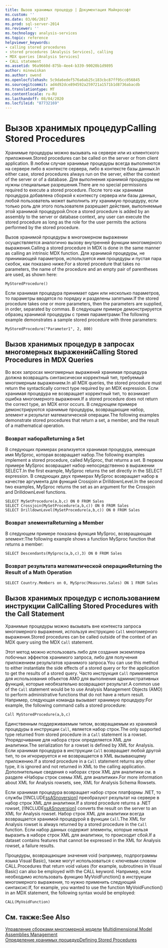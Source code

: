 ```yaml
---
title: Вызов хранимых процедур | Документация Майкрософт
ms.custom: ''
ms.date: 03/06/2017
ms.prod: sql-server-2014
ms.reviewer: ''
ms.technology: analysis-services
ms.topic: reference
helpviewer_keywords:
- calling stored procedures
- stored procedures [Analysis Services], calling
- MDX queries [Analysis Services]
- CALL statement
ms.assetid: 96a9660d-875b-4ee4-b339-90020b1d9895
author: minewiskan
ms.author: owend
ms.openlocfilehash: 5c9da6edef576a6ab25c183cbc87ff95cc056845
ms.sourcegitcommit: ad4d92dce894592a259721a1571b1d8736abacdb
ms.translationtype: MT
ms.contentlocale: ru-RU
ms.lasthandoff: 08/04/2020
ms.locfileid: "87732169"
---
```

# <a name="calling-stored-procedures"></a><span data-ttu-id="af3df-102">Вызов хранимых процедур</span><span class="sxs-lookup"><span data-stu-id="af3df-102">Calling Stored Procedures</span></span>
  <span data-ttu-id="af3df-103">Хранимые процедуры можно вызывать на сервере или из клиентского приложения.</span><span class="sxs-lookup"><span data-stu-id="af3df-103">Stored procedures can be called on the server or from client application.</span></span> <span data-ttu-id="af3df-104">В любом случае хранимые процедуры всегда выполняются на сервере либо в контексте сервера, либо в контексте базы данных.</span><span class="sxs-lookup"><span data-stu-id="af3df-104">In either case, stored procedures always run on the server, either the context of the server or of a database.</span></span> <span data-ttu-id="af3df-105">Для выполнения хранимой процедуры не нужны специальные разрешения.</span><span class="sxs-lookup"><span data-stu-id="af3df-105">There are no special permissions required to execute a stored procedure.</span></span> <span data-ttu-id="af3df-106">После того как хранимая процедура добавлена сборкой к контексту сервера или базы данных, любой пользователь может выполнить эту хранимую процедуру, если только роль для этого пользователя разрешает действия, выполняемые этой хранимой процедурой.</span><span class="sxs-lookup"><span data-stu-id="af3df-106">Once a stored procedure is added by an assembly to the server or database context, any user can execute the stored procedure as long as the role for the user permits the actions performed by the stored procedure.</span></span>  
  
 <span data-ttu-id="af3df-107">Вызов хранимой процедуры в многомерном выражении осуществляется аналогично вызову внутренней функции многомерного выражения.</span><span class="sxs-lookup"><span data-stu-id="af3df-107">Calling a stored procedure in MDX is done in the same manner as calling an intrinsic MDX function.</span></span> <span data-ttu-id="af3df-108">Для хранимой процедуры, не принимающей параметров, используется имя процедуры и пустая пара скобок, как показано ниже:</span><span class="sxs-lookup"><span data-stu-id="af3df-108">For a stored procedure that takes no parameters, the name of the procedure and an empty pair of parentheses are used, as shown here:</span></span>  
  
```  
MyStoredProcedure()  
```  
  
 <span data-ttu-id="af3df-109">Если хранимая процедура принимает один или несколько параметров, то параметры вводятся по порядку и разделены запятыми.</span><span class="sxs-lookup"><span data-stu-id="af3df-109">If the stored procedure takes one or more parameters, then the parameters are supplied, in order, separated by commas.</span></span> <span data-ttu-id="af3df-110">В следующем примере демонстрируется образец хранимой процедуры с тремя параметрами:</span><span class="sxs-lookup"><span data-stu-id="af3df-110">The following example demonstrates a sample stored procedure with three parameters:</span></span>  
  
```  
MyStoredProcedure("Parameter1", 2, 800)  
```  
  
## <a name="calling-stored-procedures-in-mdx-queries"></a><span data-ttu-id="af3df-111">Вызов хранимых процедур в запросах многомерных выражений</span><span class="sxs-lookup"><span data-stu-id="af3df-111">Calling Stored Procedures in MDX Queries</span></span>  
 <span data-ttu-id="af3df-112">Во всех запросах многомерных выражений хранимая процедура должна возвращать синтаксически корректный тип, требуемый многомерным выражением.</span><span class="sxs-lookup"><span data-stu-id="af3df-112">In all MDX queries, the stored procedure must return the syntactically correct type required by an MDX expression.</span></span> <span data-ttu-id="af3df-113">Если хранимая процедура не возвращает корректный тип, то возникает ошибка многомерного выражения.</span><span class="sxs-lookup"><span data-stu-id="af3df-113">If a stored procedure does not return the correct type, an MDX error occurs.</span></span> <span data-ttu-id="af3df-114">В следующем примере демонстрируются хранимые процедуры, возвращающие набор, элемент и результат математической операции.</span><span class="sxs-lookup"><span data-stu-id="af3df-114">The following examples demonstrate stored procedures that return a set, a member, and the result of a mathematical operation.</span></span>  
  
### <a name="returning-a-set"></a><span data-ttu-id="af3df-115">Возврат набора</span><span class="sxs-lookup"><span data-stu-id="af3df-115">Returning a Set</span></span>  
 <span data-ttu-id="af3df-116">В следующих примерах реализуется хранимая процедура, имеющая имя MySproc, которая возвращает набор.</span><span class="sxs-lookup"><span data-stu-id="af3df-116">The following examples implement a stored procedure, called MySproc, that returns a set.</span></span> <span data-ttu-id="af3df-117">В первом примере MySproc возвращает набор непосредственно в выражении SELECT.</span><span class="sxs-lookup"><span data-stu-id="af3df-117">In the first example, MySproc returns the set directly in the SELECT expression.</span></span> <span data-ttu-id="af3df-118">В следующих двух примерах MySproc возвращает набор в качестве аргумента для функций Crossjoin и DrilldownLevel.</span><span class="sxs-lookup"><span data-stu-id="af3df-118">In the second two examples, MySproc returns the set as an argument for the Crossjoin and DrilldownLevel functions.</span></span>  
  
```  
SELECT MySetProcedure(a,b,c) ON 0 FROM Sales  
SELECT Crossjoin(MySetProcedure(a,b,c)) ON 0 FROM Sales  
SELECT DrilldownLevel(MySetProcedure(a,b,c)) ON 0 FROM Sales  
```  
  
### <a name="returning-a-member"></a><span data-ttu-id="af3df-119">Возврат элемента</span><span class="sxs-lookup"><span data-stu-id="af3df-119">Returning a Member</span></span>  
 <span data-ttu-id="af3df-120">В следующем примере показана функция MySproc, возвращающая элемент:</span><span class="sxs-lookup"><span data-stu-id="af3df-120">The following example shows a function MySproc function that returns a member:</span></span>  
  
```  
SELECT Descendants(MySproc(a,b,c),3) ON 0 FROM Sales  
```  
  
### <a name="returning-the-result-of-a-math-operation"></a><span data-ttu-id="af3df-121">Возврат результата математической операции</span><span class="sxs-lookup"><span data-stu-id="af3df-121">Returning the Result of a Math Operation</span></span>  
  
```  
SELECT Country.Members on 0, MySproc(Measures.Sales) ON 1 FROM Sales  
```  
  
## <a name="calling-stored-procedures-with-the-call-statement"></a><span data-ttu-id="af3df-122">Вызов хранимых процедур с использованием инструкции Call</span><span class="sxs-lookup"><span data-stu-id="af3df-122">Calling Stored Procedures with the Call Statement</span></span>  
 <span data-ttu-id="af3df-123">Хранимые процедуры можно вызывать вне контекста запроса многомерного выражения, используя инструкцию `Call` многомерного выражения.</span><span class="sxs-lookup"><span data-stu-id="af3df-123">Stored procedures can be called outside of the context of an MDX query using the MDX `Call` statement.</span></span>  
  
 <span data-ttu-id="af3df-124">Этот метод можно использовать либо для создания экземпляра побочных эффектов хранимого запроса, либо для получения приложением результатов хранимого запроса.</span><span class="sxs-lookup"><span data-stu-id="af3df-124">You can use this method to either instantiate the side effects of a stored query or for the application to get the results of a stored query.</span></span> <span data-ttu-id="af3df-125">Часто инструкция `Call` применяется для использования объектов AMO для выполнения административных функций, которые необязательно возвращают результат.</span><span class="sxs-lookup"><span data-stu-id="af3df-125">A common use of the `Call` statement would be to use Analysis Management Objects (AMO) to perform administrative functions that do not have a return result.</span></span> <span data-ttu-id="af3df-126">Например, следующая команда вызывает хранимую процедуру:</span><span class="sxs-lookup"><span data-stu-id="af3df-126">For example, the following command calls a stored procedure:</span></span>  
  
```  
Call MyStoredProcedure(a,b,c)  
```  
  
 <span data-ttu-id="af3df-127">Единственным поддерживаемым типом, возвращаемым из хранимой процедуры в инструкции `Call`, является набор строк.</span><span class="sxs-lookup"><span data-stu-id="af3df-127">The only supported type returned from stored procedure in a `Call` statement is a rowset.</span></span> <span data-ttu-id="af3df-128">Упорядочивание для набора строк определяется XML для аналитики.</span><span class="sxs-lookup"><span data-stu-id="af3df-128">The serialization for a rowset is defined by XML for Analysis.</span></span> <span data-ttu-id="af3df-129">Если хранимая процедура в инструкции `Call` возвращает любой другой тип, то он игнорируется и не возвращается в XML вызывающему приложению.</span><span class="sxs-lookup"><span data-stu-id="af3df-129">If a stored procedure in a `Call` statement returns any other type, it is ignored and not returned in XML to the calling application.</span></span> <span data-ttu-id="af3df-130">Дополнительные сведения о наборах строк XML для аналитики см. в разделе «Наборы строк схемы XML для аналитики».</span><span class="sxs-lookup"><span data-stu-id="af3df-130">For more information about XML for Analysis rowsets, see, XML for Analysis Schema Rowsets.</span></span>  
  
 <span data-ttu-id="af3df-131">Если хранимая процедура возвращает набор строк платформы .NET, то службы [!INCLUDE[ssASnoversion](../../includes/ssasnoversion-md.md)] преобразуют результат на сервере в набор строк XML для аналитики.</span><span class="sxs-lookup"><span data-stu-id="af3df-131">If a stored procedure returns a .NET rowset, [!INCLUDE[ssASnoversion](../../includes/ssasnoversion-md.md)] converts the result on the server to an XML for Analysis rowset.</span></span> <span data-ttu-id="af3df-132">Набор строк XML для аналитики всегда возвращается хранимой процедурой в функции `Call`.</span><span class="sxs-lookup"><span data-stu-id="af3df-132">The XML for Analysis rowset is always returned by a stored procedure in the `Call` function.</span></span> <span data-ttu-id="af3df-133">Если набор данных содержит элементы, которые нельзя выразить в наборе строк XML для аналитики, то происходит сбой.</span><span class="sxs-lookup"><span data-stu-id="af3df-133">If a dataset contains features that cannot be expressed in the XML for Analysis rowset, a failure results.</span></span>  
  
 <span data-ttu-id="af3df-134">Процедуры, возвращающие значения void (например, подпрограммы языка Visual Basic), также могут использоваться с ключевым словом CALL.</span><span class="sxs-lookup"><span data-stu-id="af3df-134">Procedures that return void values (for example, subroutines in Visual Basic) can also be employed with the CALL keyword.</span></span> <span data-ttu-id="af3df-135">Например, если необходимо использовать функцию MyVoidFunction() в инструкции многомерного выражения, то нужно применить следующий синтаксис:</span><span class="sxs-lookup"><span data-stu-id="af3df-135">If, for example, you wanted to use the function MyVoidFunction() in an MDX statement, the following syntax would be employed:</span></span>  
  
```  
CALL(MyVoidFunction)  
```  
  
## <a name="see-also"></a><span data-ttu-id="af3df-136">См. также:</span><span class="sxs-lookup"><span data-stu-id="af3df-136">See Also</span></span>  
 <span data-ttu-id="af3df-137">[Управление сборками многомерной модели](../multidimensional-models/multidimensional-model-assemblies-management.md) </span><span class="sxs-lookup"><span data-stu-id="af3df-137">[Multidimensional Model Assemblies Management](../multidimensional-models/multidimensional-model-assemblies-management.md) </span></span>  
 [<span data-ttu-id="af3df-138">Определение хранимых процедур</span><span class="sxs-lookup"><span data-stu-id="af3df-138">Defining Stored Procedures</span></span>](../multidimensional-models-extending-olap-stored-procedures/defining-stored-procedures.md)  
  
  
